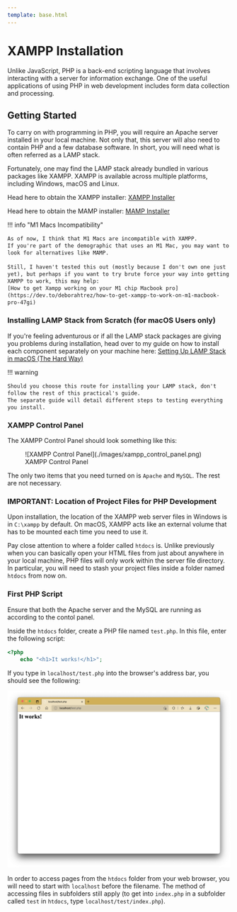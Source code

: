 ```yaml
---
template: base.html
---
```


# XAMPP Installation

Unlike JavaScript, PHP is a back-end scripting language that involves interacting with a server for information exchange.
One of the useful applications of using PHP in web development includes form data collection and processing.

## Getting Started

To carry on with programming in PHP, you will require an Apache server installed in your local machine.
Not only that, this server will also need to contain PHP and a few database software.
In short, you will need what is often referred as a LAMP stack.

Fortunately, one may find the LAMP stack already bundled in various packages like XAMPP.
XAMPP is available across multiple platforms, including Windows, macOS and Linux.

Head here to obtain the XAMPP installer: [XAMPP Installer](https://sourceforge.net/projects/xampp/files/)

Head here to obtain the MAMP installer: [MAMP Installer](https://www.mamp.info/en/downloads/)

!!! info "M1 Macs Incompatibility"

    As of now, I think that M1 Macs are incompatible with XAMPP.
    If you're part of the demographic that uses an M1 Mac, you may want to look for alternatives like MAMP.

    Still, I haven't tested this out (mostly because I don't own one just yet), but perhaps if you want to try brute force your way into getting XAMPP to work, this may help:
    [How to get Xampp working on your M1 chip Macbook pro](https://dev.to/deborahtrez/how-to-get-xampp-to-work-on-m1-macbook-pro-47gi)

### Installing LAMP Stack from Scratch (for macOS Users only)

If you're feeling adventurous or if all the LAMP stack packages are giving you problems during installation, head over to my guide on how to install each component separately on your machine here: [Setting Up LAMP Stack in macOS (The Hard Way)](/wp-labs/lamp_macos)

!!! warning

    Should you choose this route for installing your LAMP stack, don't follow the rest of this practical's guide.
    The separate guide will detail different steps to testing everything you install.

### XAMPP Control Panel

The XAMPP Control Panel should look something like this:

<figure markdown>
  ![XAMPP Control Panel](./images/xampp_control_panel.png)
  <figcaption>XAMPP Control Panel</figcaption>
</figure>

The only two items that you need turned on is `Apache` and `MySQL`.
The rest are not necessary.

### IMPORTANT: Location of Project Files for PHP Development

Upon installation, the location of the XAMPP web server files in Windows is in `C:\xampp` by default.
On macOS, XAMPP acts like an external volume that has to be mounted each time you need to use it.

Pay close attention to where a folder called `htdocs` is.
Unlike previously when you can basically open your HTML files from just about anywhere in your local machine, PHP files will only work within the server file directory.
In particular, you will need to stash your project files inside a folder named `htdocs` from now on.

### First PHP Script

Ensure that both the Apache server and the MySQL are running as according to the contol panel.

Inside the `htdocs` folder, create a PHP file named `test.php`.
In this file, enter the following script:

```php linenums="1" title="test.php"
<?php
	echo "<h1>It works!</h1>";
```

If you type in `localhost/test.php` into the browser's address bar, you should see the following:

![Test: It Works!](./images/xampp_test.png)

In order to access pages from the `htdocs` folder from your web browser, you will need to start with `localhost` before the filename.
The method of accessing files in subfolders still apply (to get into `index.php` in a subfolder called `test` in `htdocs`, type `localhost/test/index.php`).
